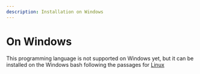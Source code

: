 ```yaml
---
description: Installation on Windows
---
```


# On Windows

This programming language is not supported on Windows yet, but it can be installed on the Windows bash following the passages for [Linux](linux.md)


